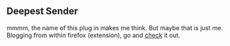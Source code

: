 <article><h2>Deepest Sender</h2>mmmm, the name of this plug in makes me think. But maybe that is just me. Blogging from within firefox (extension), go and <a href="https://addons.mozilla.org/firefox/1811/">check</a> it out.</article>